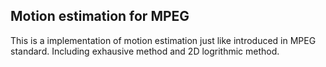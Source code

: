 ## Motion estimation for MPEG
This is a implementation of motion estimation just like introduced in MPEG standard.
Including exhausive method and 2D logrithmic method.